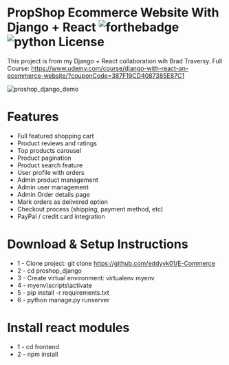 # PropShop Ecommerce Website With Django  + React ![forthebadge](https://forthebadge.com/images/badges/made-with-python.svg) ![python License](https://img.shields.io/badge/MADE%20WITH-ReactJs-blue.svg)


This project is from my Django + React collaboration wih Brad Traversy. Full Course: https://www.udemy.com/course/django-with-react-an-ecommerce-website/?couponCode=387F19CD4087385E87C1

![proshop_django_demo](https://user-images.githubusercontent.com/105595540/213966940-b9611964-aec3-4bfe-a634-243690cb39b8.png)


# Features
* Full featured shopping cart
* Product reviews and ratings
* Top products carousel
* Product pagination
* Product search feature
* User profile with orders
* Admin product management
* Admin user management
* Admin Order details page
* Mark orders as delivered option
* Checkout process (shipping, payment method, etc)
* PayPal / credit card integration


# Download & Setup Instructions

* 1 - Clone project: git clone https://github.com/eddyvk01/E-Commerce
* 2 - cd proshop_django
* 3 - Create virtual environment: virtualenv myenv
* 4 - myenv\scripts\activate
* 5 - pip install -r requirements.txt
* 6 - python manage.py runserver

# Install react modules
* 1 - cd frontend
* 2 - npm install
